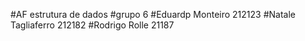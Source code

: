 #AF estrutura de dados
#grupo 6
#Eduardp Monteiro 212123
#Natale Tagliaferro 212182
#Rodrigo Rolle 21187

